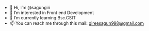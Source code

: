 - 👋 Hi, I’m @sagungiri
- 👀 I’m interested in Front end Development
- 🌱 I’m currently learning Bsc.CSIT
- 📫 You can reach me through this mail: gireesagun998@gmail.com

<!---
sagungiri/sagungiri is a ✨ special ✨ repository because its `README.md` (this file) appears on your GitHub profile.
You can click the Preview link to take a look at your changes.
--->
